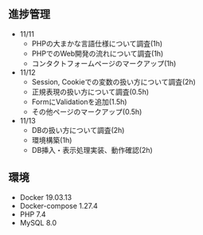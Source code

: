 ## 進捗管理
- 11/11
  - PHPの大まかな言語仕様について調査(1h)
  - PHPでのWeb開発の流れについて調査(1h)
  - コンタクトフォームページのマークアップ(1h)
- 11/12
  - Session, Cookieでの変数の扱い方について調査(2h)
  - 正規表現の扱い方について調査(0.5h)
  - FormにValidationを追加(1.5h)
  - その他ページのマークアップ(0.5h)
- 11/13
  - DBの扱い方について調査(2h)
  - 環境構築(1h)
  - DB挿入・表示処理実装、動作確認(2h)

## 環境
- Docker 19.03.13
- Docker-compose 1.27.4
- PHP 7.4
- MySQL 8.0
